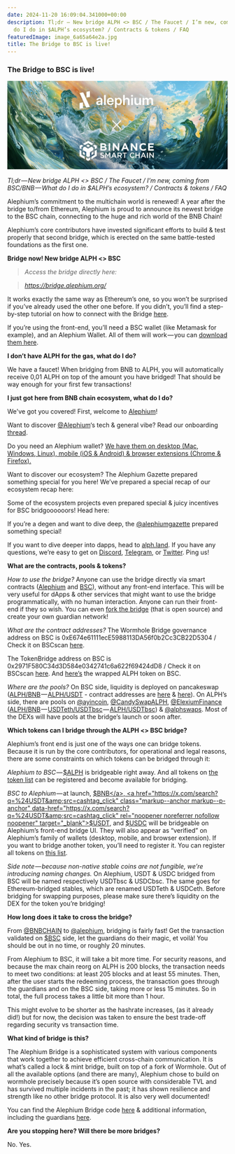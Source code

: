 ```yaml
---
date: 2024-11-20 16:09:04.341000+00:00
description: Tl;dr — New bridge ALPH <> BSC / The Faucet / I’m new, coming from BSC/BNB — What
  do I do in $ALPH’s ecosystem? / Contracts & tokens / FAQ
featuredImage: image_6a65a64e2a.jpg
title: The Bridge to BSC is live!
---
```


### The Bridge to BSC is live!

![](image_6a65a64e2a.jpg)

_Tl;dr — New bridge ALPH \<\> BSC / The Faucet / I’m new, coming from BSC/BNB — What do I do in \$ALPH’s ecosystem? / Contracts & tokens / FAQ_

Alephium’s commitment to the multichain world is renewed! A year after the bridge to/from Ethereum, Alephium is proud to announce its newest bridge to the BSC chain, connecting to the huge and rich world of the BNB Chain!

Alephium’s core contributors have invested significant efforts to build & test properly that second bridge, which is erected on the same battle-tested foundations as the first one.

**Bridge now! New bridge ALPH \<\> BSC**

> _Access the bridge directly here:_

> <a href="https://bridge.alephium.org/" class="markup--anchor markup--blockquote-anchor" data-href="https://bridge.alephium.org/" rel="noopener noreferrer nofollow noopener" target="_blank"><em>https://bridge.alephium.org/</em></a>

It works exactly the same way as Ethereum’s one, so you won’t be surprised if you’ve already used the other one before. If you didn’t, you’ll find a step-by-step tutorial on how to connect with the Bridge <a href="https://medium.com/@alephium/the-bsc-alephium-bridge-is-live-on-testnet-a8cddd0a5014" class="markup--anchor markup--p-anchor" data-href="https://medium.com/@alephium/the-bsc-alephium-bridge-is-live-on-testnet-a8cddd0a5014" rel="noopener noreferrer nofollow" target="_blank">here</a>.

If you’re using the front-end, you’ll need a BSC wallet (like Metamask for example), and an Alephium Wallet. All of them will work — you can <a href="https://alephium.org/#wallets" class="markup--anchor markup--p-anchor" data-href="https://alephium.org/#wallets" rel="noopener noreferrer nofollow noopener" target="_blank">download them here</a>.

**I don’t have ALPH for the gas, what do I do?**

We have a faucet! When bridging from BNB to ALPH, you will automatically receive 0,01 ALPH on top of the amount you have bridged! That should be way enough for your first few transactions!

**I just got here from BNB chain ecosystem, what do I do?**

We've got you covered! First, welcome to <a href="http://alephium.org/" class="markup--anchor markup--p-anchor" data-href="http://alephium.org/" rel="noopener noreferrer nofollow noopener" target="_blank">Alephium</a>!

Want to discover <a href="https://x.com/@Alephium" class="markup--anchor markup--p-anchor" data-href="https://x.com/@Alephium" rel="noopener noreferrer nofollow noopener" target="_blank">@Alephium</a>‘s tech & general vibe? Read our onboarding <a href="https://x.com/alephium/status/1726249933374959943" class="markup--anchor markup--p-anchor" data-href="https://x.com/alephium/status/1726249933374959943" rel="noopener noreferrer nofollow noopener" target="_blank">thread</a>.

Do you need an Alephium wallet? <a href="https://alephium.org/#wallets" class="markup--anchor markup--p-anchor" data-href="https://alephium.org/#wallets" rel="noopener noreferrer nofollow noopener" target="_blank">We have them on desktop (Mac, Windows, Linux), mobile (iOS &amp; Android) &amp; browser extensions (Chrome &amp; Firefox).</a>

Want to discover our ecosystem? The Alephium Gazette prepared something special for you here! We’ve prepared a special recap of our ecosystem recap here:

<figure id="aba1" class="graf graf--figure graf--iframe graf-after--p">

</figure>

Some of the ecosystem projects even prepared special & juicy incentives for BSC bridgoooooors! Head here:

<figure id="2ec7" class="graf graf--figure graf--iframe graf-after--p">

</figure>

If you’re a degen and want to dive deep, the <a href="https://x.com/@alephiumgazette" class="markup--anchor markup--p-anchor" data-href="https://x.com/@alephiumgazette" rel="noopener noreferrer nofollow noopener" target="_blank">@alephiumgazette</a> prepared something special!

<figure id="2246" class="graf graf--figure graf--iframe graf-after--p">

</figure>

If you want to dive deeper into dapps, head to <a href="http://alph.land/" class="markup--anchor markup--p-anchor" data-href="http://alph.land/" rel="noopener noreferrer nofollow noopener" target="_blank">alph.land</a>. If you have any questions, we’re easy to get on <a href="https://discord.gg/XC5JaaDT7z" class="markup--anchor markup--p-anchor" data-href="https://discord.gg/XC5JaaDT7z" rel="noopener noreferrer nofollow noopener" target="_blank">Discord</a>, <a href="https://t.me/alephiumgroup" class="markup--anchor markup--p-anchor" data-href="https://t.me/alephiumgroup" rel="noopener noreferrer nofollow noopener" target="_blank">Telegram</a>, or <a href="https://x.com/alephium" class="markup--anchor markup--p-anchor" data-href="https://x.com/alephium" rel="noopener noreferrer nofollow noopener" target="_blank">Twitter</a>. Ping us!

**What are the contracts, pools & tokens?**

_How to use the bridge?_ Anyone can use the bridge directly via smart contracts (<a href="https://explorer.alephium.org/addresses/23Fj7xr1pxWfYLixz3aBC3u5dUJVpAjXArbpiYWxeGjQT" class="markup--anchor markup--p-anchor" data-href="https://explorer.alephium.org/addresses/23Fj7xr1pxWfYLixz3aBC3u5dUJVpAjXArbpiYWxeGjQT" rel="noopener noreferrer nofollow noopener" target="_blank">Alephium</a> and <a href="https://bscscan.com/address/0x2971F580C34d3D584e0342741c6a622f69424dD8" class="markup--anchor markup--p-anchor" data-href="https://bscscan.com/address/0x2971F580C34d3D584e0342741c6a622f69424dD8" rel="noopener noreferrer nofollow noopener" target="_blank">BSC</a>), without any front-end interface. This will be very useful for dApps & other services that might want to use the bridge programmatically, with no human interaction. Anyone can run their front-end if they so wish. You can even <a href="https://github.com/alephium/wormhole-fork" class="markup--anchor markup--p-anchor" data-href="https://github.com/alephium/wormhole-fork" rel="noopener noreferrer nofollow noopener" target="_blank">fork the bridge</a> (that is open source) and create your own guardian network!

_What are the contract addresses?_ The Wormhole Bridge governance address on BSC is 0xE674e61111ecE5988113DA56f0b2Cc3CB22D5304 / Check it on BSCscan <a href="https://bscscan.com/address/0xE674e61111ecE5988113DA56f0b2Cc3CB22D5304" class="markup--anchor markup--p-anchor" data-href="https://bscscan.com/address/0xE674e61111ecE5988113DA56f0b2Cc3CB22D5304" rel="noopener noreferrer nofollow noopener" target="_blank">here</a>.

The TokenBridge address on BSC is 0x2971F580C34d3D584e0342741c6a622f69424dD8 / Check it on BSCscan <a href="https://bscscan.com/address/0x2971F580C34d3D584e0342741c6a622f69424dD8" class="markup--anchor markup--p-anchor" data-href="https://bscscan.com/address/0x2971F580C34d3D584e0342741c6a622f69424dD8" rel="noopener noreferrer nofollow noopener noopener" target="_blank">here</a>. And <a href="https://bscscan.com/token/0x8683BA2F8b0f69b2105f26f488bADe1d3AB4dec8" class="markup--anchor markup--p-anchor" data-href="https://bscscan.com/token/0x8683BA2F8b0f69b2105f26f488bADe1d3AB4dec8" rel="noopener" target="_blank">here’s</a> the wrapped ALPH token on BSC.

_Where are the pools?_ On BSC side, liquidity is deployed on pancakeswap (<a href="https://pancakeswap.finance/?inputCurrency=0x8683BA2F8b0f69b2105f26f488bADe1d3AB4dec8&amp;outputCurrency=BNB" class="markup--anchor markup--p-anchor" data-href="https://pancakeswap.finance/?inputCurrency=0x8683BA2F8b0f69b2105f26f488bADe1d3AB4dec8&amp;outputCurrency=BNB" rel="noopener noreferrer nofollow noopener" target="_blank">ALPH/BNB</a> — <a href="https://pancakeswap.finance/?inputCurrency=0x8683BA2F8b0f69b2105f26f488bADe1d3AB4dec8&amp;outputCurrency=0x55d398326f99059fF775485246999027B3197955" class="markup--anchor markup--p-anchor" data-href="https://pancakeswap.finance/?inputCurrency=0x8683BA2F8b0f69b2105f26f488bADe1d3AB4dec8&amp;outputCurrency=0x55d398326f99059fF775485246999027B3197955" rel="noopener noreferrer nofollow noopener" target="_blank">ALPH/USDT</a> - contract addresses are <a href="https://bscscan.com/address/0xb685df3cec9e01048553355e9256267b1bd56e0e" class="markup--anchor markup--p-anchor" data-href="https://bscscan.com/address/0xb685df3cec9e01048553355e9256267b1bd56e0e" rel="noopener noreferrer nofollow noopener" target="_blank">here</a> & <a href="https://bscscan.com/address/0xc44b6f04696bc502a27e90abcbf3a32f0defc29b" class="markup--anchor markup--p-anchor" data-href="https://bscscan.com/address/0xc44b6f04696bc502a27e90abcbf3a32f0defc29b" rel="noopener noreferrer nofollow noopener" target="_blank">here</a>). On ALPH’s side, there are pools on <a href="https://x.com/@ayincoin" class="markup--anchor markup--p-anchor" data-href="https://x.com/@ayincoin" rel="noopener noreferrer nofollow noopener" target="_blank">@ayincoin</a>, <a href="https://x.com/@CandySwapALPH" class="markup--anchor markup--p-anchor" data-href="https://x.com/@CandySwapALPH" rel="noopener noreferrer nofollow noopener" target="_blank">@CandySwapALPH</a>, <a href="https://x.com/@ElexiumFinance" class="markup--anchor markup--p-anchor" data-href="https://x.com/@ElexiumFinance" rel="noopener noreferrer nofollow noopener" target="_blank">@ElexiumFinance</a> (<a href="https://explorer.alephium.org/addresses/zWgFBQP8UDivtStTpVbp7JL3JBxvJ5VLvpu1kQU1kUwZ" class="markup--anchor markup--p-anchor" data-href="https://explorer.alephium.org/addresses/zWgFBQP8UDivtStTpVbp7JL3JBxvJ5VLvpu1kQU1kUwZ" rel="noopener noreferrer nofollow noopener" target="_blank">ALPH/BNB</a> — <a href="https://explorer.alephium.org/addresses/uuJ2XQgoraiiUeiwmwfkzWhHYZE4ZmHzz2o25xFGBSBy" class="markup--anchor markup--p-anchor" data-href="https://explorer.alephium.org/addresses/uuJ2XQgoraiiUeiwmwfkzWhHYZE4ZmHzz2o25xFGBSBy" rel="noopener noreferrer nofollow noopener" target="_blank">USDTeth/USDTbsc</a> — <a href="https://explorer.alephium.org/addresses/ubFr1VZmfc4zkRQJYm1Mx74mcHzLoDy1QLvxeA5JG9rX" class="markup--anchor markup--p-anchor" data-href="https://explorer.alephium.org/addresses/ubFr1VZmfc4zkRQJYm1Mx74mcHzLoDy1QLvxeA5JG9rX" rel="noopener noreferrer nofollow noopener" target="_blank">ALPH/USDTbsc</a>) & <a href="https://x.com/@alphswaps" class="markup--anchor markup--p-anchor" data-href="https://x.com/@alphswaps" rel="noopener noreferrer nofollow noopener" target="_blank">@alphswaps</a>. Most of the DEXs will have pools at the bridge’s launch or soon after.

**Which tokens can I bridge through the ALPH \<\> BSC bridge?**

Alephium’s front end is just one of the ways one can bridge tokens. Because it is run by the core contributors, for operational and legal reasons, there are some constraints on which tokens can be bridged through it:

*Alephium to BSC* — <a href="https://x.com/search?q=%24ALPH&amp;src=cashtag_click" class="markup--anchor markup--p-anchor" data-href="https://x.com/search?q=%24ALPH&amp;src=cashtag_click" rel="noopener noreferrer nofollow noopener" target="_blank">$ALPH</a> is bridgeable right away. And all tokens on <a href="https://github.com/alephium/token-list" class="markup--anchor markup--p-anchor" data-href="https://github.com/alephium/token-list" rel="noopener noreferrer nofollow noopener" target="_blank">the token list</a> can be registered and become available for bridging.

*BSC to Alephium* — at launch, <a href="https://x.com/search?q=%24BNB&amp;src=cashtag_click" class="markup--anchor markup--p-anchor" data-href="https://x.com/search?q=%24BNB&amp;src=cashtag_click" rel="noopener noreferrer nofollow noopener" target="_blank">$BNB</a>, <a href="https://x.com/search?q=%24USDT&amp;src=cashtag_click" class="markup--anchor markup--p-anchor" data-href="https://x.com/search?q=%24USDT&amp;src=cashtag_click" rel="noopener noreferrer nofollow noopener" target="_blank">$USDT</a>, and <a href="https://x.com/search?q=%24USDC&amp;src=cashtag_click" class="markup--anchor markup--p-anchor" data-href="https://x.com/search?q=%24USDC&amp;src=cashtag_click" rel="noopener noreferrer nofollow noopener" target="_blank">$USDC</a> will be bridgeable on Alephium’s front-end bridge UI. They will also appear as “verified” on Alephium’s family of wallets (desktop, mobile, and browser extension). If you want to bridge another token, you’ll need to register it. You can register all tokens on <a href="https://tokens.coingecko.com/binance-smart-chain/all.json" class="markup--anchor markup--p-anchor" data-href="https://tokens.coingecko.com/binance-smart-chain/all.json" rel="noopener noreferrer nofollow noopener" target="_blank">this list</a>.

_Side note — because non-native stable coins are not fungible, we’re introducing naming changes._ On Alephium, USDT & USDC bridged from BSC will be named respectively USDTbsc & USDCbsc. The same goes for Ethereum-bridged stables, which are renamed USDTeth & USDCeth. Before bridging for swapping purposes, please make sure there’s liquidity on the DEX for the token you’re bridging!

**How long does it take to cross the bridge?**

From <a href="https://x.com/@BNBCHAIN" class="markup--anchor markup--p-anchor" data-href="https://x.com/@BNBCHAIN" rel="noopener noreferrer nofollow noopener" target="_blank">@BNBCHAIN</a> to <a href="https://x.com/@alephium" class="markup--anchor markup--p-anchor" data-href="https://x.com/@alephium" rel="noopener noreferrer nofollow noopener" target="_blank">@alephium</a>, bridging is fairly fast! Get the transaction validated on <a href="https://x.com/search?q=%24BSC&amp;src=cashtag_click" class="markup--anchor markup--p-anchor" data-href="https://x.com/search?q=%24BSC&amp;src=cashtag_click" rel="noopener noreferrer nofollow noopener" target="_blank">$BSC</a> side, let the guardians do their magic, et voilà! You should be out in no time, or roughly 20 minutes.

From Alephium to BSC, it will take a bit more time. For security reasons, and because the max chain reorg on ALPH is 200 blocks, the transaction needs to meet two conditions: at least 205 blocks and at least 55 minutes. Then, after the user starts the redeeming process, the transaction goes through the guardians and on the BSC side, taking more or less 15 minutes. So in total, the full process takes a little bit more than 1 hour.

This might evolve to be shorter as the hashrate increases, (as it already did!) but for now, the decision was taken to ensure the best trade-off regarding security vs transaction time.

**What kind of bridge is this?**

The Alephium Bridge is a sophisticated system with various components that work together to achieve efficient cross-chain communication. It is what’s called a lock & mint bridge, built on top of a fork of Wormhole. Out of all the available options (and there are many), Alephium chose to build on wormhole precisely because it’s open source with considerable TVL and has survived multiple incidents in the past; it has shown resilience and strength like no other bridge protocol. It is also very well documented!

You can find the Alephium Bridge code <a href="https://github.com/alephium/wormhole-fork" class="markup--anchor markup--p-anchor" data-href="https://github.com/alephium/wormhole-fork" rel="noopener noreferrer nofollow noopener" target="_blank">here</a> & additional information, including the guardians <a href="https://medium.com/@alephium/the-alephium-bridge-a787d90b2e4a" class="markup--anchor markup--p-anchor" data-href="https://medium.com/@alephium/the-alephium-bridge-a787d90b2e4a" rel="noopener noreferrer nofollow" target="_blank">here</a>.

**Are you stopping here? Will there be more bridges?**

No. Yes.
